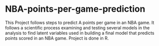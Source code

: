 # NBA-points-per-game-prediction
This Project follows steps to predict A points per game in an NBA game. It follows a scientific process examining and testing several models in the analysis to find latent variables used in building a final model that predicts points scored in an NBA game. Project is done in R.
